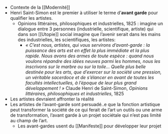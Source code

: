 - Contexte de la [[Modernité]]
- Henri Saint-Simon est le premier à utiliser le terme d’**avant garde** pour qualifier les artistes.
	- Opinions littéraires, philosophiques et industrielles, 1825 : imagine un dialogue entre 3  personnes (industrielle, scientifique, artiste) qui dans son [[Utopie]] social imagine que l’avenir serait dans les mains des industrielles, les scientifiques, les artistes:
		- *« C’est nous, artistes, qui vous servirons d’avant-garde : la puissance des arts est en effet la plus immédiate et la plus rapide. Nous avons des armes de toute espèce : quand nous voulons répandre des idées neuves parmi les hommes, nous les inscrivons sur le marbre ou sur la toile… Quelle plus belle destinée pour les arts, que d’exercer sur la société une pression, un véritable sacerdoce et de s’élancer en avant de toutes les facultés intellectuelles, à l’époque de leur plus grand développement ! »* Claude Henri de Saint-Simon, *Opinions littéraires, philosophiques et industrielles*, 1825
- Les artistes devraient affronter la réalité
- Les artistes de l’avant-garde sont persuadé..e que la fonction artistique peut transformer la société de ce qui ferait de l’art un outils ou une arme de transformation, l’avant garde à un projet sociétale qui n’est pas limité au champ de l’art.
	- Les avant-gardes usent du [[Manifeste]] pour développer leur projet